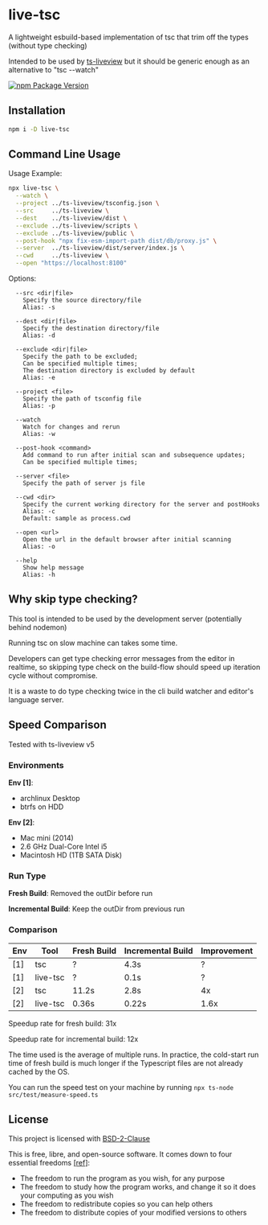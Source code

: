 # live-tsc

A lightweight esbuild-based implementation of tsc that trim off the types (without type checking)

Intended to be used by [ts-liveview](https://github.com/beenotung/ts-liveview) but it should be generic enough as an alternative to "tsc --watch"

[![npm Package Version](https://img.shields.io/npm/v/live-tsc)](https://www.npmjs.com/package/live-tsc)

## Installation

```bash
npm i -D live-tsc
```

## Command Line Usage

Usage Example:

```bash
npx live-tsc \
  --watch \
  --project ../ts-liveview/tsconfig.json \
  --src     ../ts-liveview \
  --dest    ../ts-liveview/dist \
  --exclude ../ts-liveview/scripts \
  --exclude ../ts-liveview/public \
  --post-hook "npx fix-esm-import-path dist/db/proxy.js" \
  --server  ../ts-liveview/dist/server/index.js \
  --cwd     ../ts-liveview \
  --open "https://localhost:8100"
```

Options:

```
  --src <dir|file>
    Specify the source directory/file
    Alias: -s

  --dest <dir|file>
    Specify the destination directory/file
    Alias: -d

  --exclude <dir|file>
    Specify the path to be excluded;
    Can be specified multiple times;
    The destination directory is excluded by default
    Alias: -e

  --project <file>
    Specify the path of tsconfig file
    Alias: -p

  --watch
    Watch for changes and rerun
    Alias: -w

  --post-hook <command>
    Add command to run after initial scan and subsequence updates;
    Can be specified multiple times;

  --server <file>
    Specify the path of server js file

  --cwd <dir>
    Specify the current working directory for the server and postHooks
    Alias: -c
    Default: sample as process.cwd

  --open <url>
    Open the url in the default browser after initial scanning
    Alias: -o

  --help
    Show help message
    Alias: -h
```

## Why skip type checking?

This tool is intended to be used by the development server (potentially behind nodemon)

Running tsc on slow machine can takes some time.

Developers can get type checking error messages from the editor in realtime, so skipping type check on the build-flow should speed up iteration cycle without compromise.

It is a waste to do type checking twice in the cli build watcher and editor's language server.

## Speed Comparison

Tested with ts-liveview v5

### Environments

**Env [1]**:

- archlinux Desktop
- btrfs on HDD

**Env [2]**:

- Mac mini (2014)
- 2.6 GHz Dual-Core Intel i5
- Macintosh HD (1TB SATA Disk)

### Run Type

**Fresh Build**:
Removed the outDir before run

**Incremental Build**:
Keep the outDir from previous run

### Comparison

| Env | Tool     | Fresh Build | Incremental Build | Improvement |
| --- | -------- | ----------- | ----------------- | ----------- |
| [1] | tsc      | ?           | 4.3s              | ?           |
| [1] | live-tsc | ?           | 0.1s              | ?           |
| [2] | tsc      | 11.2s       | 2.8s              | 4x          |
| [2] | live-tsc | 0.36s       | 0.22s             | 1.6x        |

Speedup rate for fresh build: 31x

Speedup rate for incremental build: 12x

The time used is the average of multiple runs. In practice, the cold-start run time of fresh build is much longer if the Typescript files are not already cached by the OS.

You can run the speed test on your machine by running `npx ts-node src/test/measure-speed.ts`

## License

This project is licensed with [BSD-2-Clause](./LICENSE)

This is free, libre, and open-source software. It comes down to four essential freedoms [[ref]](https://seirdy.one/2021/01/27/whatsapp-and-the-domestication-of-users.html#fnref:2):

- The freedom to run the program as you wish, for any purpose
- The freedom to study how the program works, and change it so it does your computing as you wish
- The freedom to redistribute copies so you can help others
- The freedom to distribute copies of your modified versions to others
